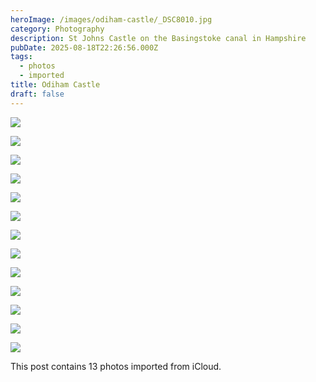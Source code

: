 ```yaml
---
heroImage: /images/odiham-castle/_DSC8010.jpg
category: Photography
description: St Johns Castle on the Basingstoke canal in Hampshire
pubDate: 2025-08-18T22:26:56.000Z
tags:
  - photos
  - imported
title: Odiham Castle
draft: false
---
```


<!-- Edit this content and remove the draft flag when ready to publish -->

![](/images/odiham-castle/_DSC8010.jpg)

![](/images/odiham-castle/_DSC8011.jpg)

![](/images/odiham-castle/_DSC8029.jpg)

![](/images/odiham-castle/_DSC8015.jpg)

![](/images/odiham-castle/_DSC8028.jpg)

![](/images/odiham-castle/_DSC8016.jpg)

![](/images/odiham-castle/_DSC8033.jpg)

![](/images/odiham-castle/_DSC8027.jpg)

![](/images/odiham-castle/_DSC8025.jpg)

![](/images/odiham-castle/_DSC8024.jpg)

![](/images/odiham-castle/_DSC8030.jpg)

![](/images/odiham-castle/_DSC8020.jpg)

![](/images/odiham-castle/_DSC8021.jpg)

<!-- Add your content here -->

This post contains 13 photos imported from iCloud.

<!-- Remember to:
- Edit the title and description
- Add meaningful content
- Update tags as needed
- Remove the draft flag when ready
- Consider adding alt text to images
-->
